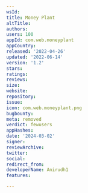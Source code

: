 ```yaml
---
wsId: 
title: Money Plant
altTitle: 
authors: 
users: 100
appId: com.web.moneyplant
appCountry: 
released: '2022-04-26'
updated: '2022-06-14'
version: '1.2'
stars: 
ratings: 
reviews: 
size: 
website: 
repository: 
issue: 
icon: com.web.moneyplant.png
bugbounty: 
meta: removed
verdict: fewusers
appHashes: 
date: '2024-03-02'
signer: 
reviewArchive: 
twitter: 
social: 
redirect_from: 
developerName: Anirudh1
features: 

---
```


